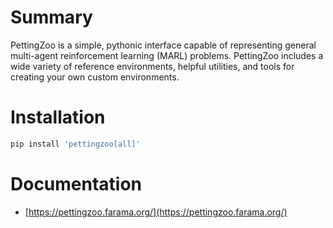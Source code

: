 # Summary
PettingZoo is a simple, pythonic interface capable of representing general multi-agent reinforcement learning (MARL) problems. PettingZoo includes a wide variety of reference environments, helpful utilities, and tools for creating your own custom environments.

# Installation
```bash
pip install 'pettingzoo[all]'
```

# Documentation
- [https://pettingzoo.farama.org/](https://pettingzoo.farama.org/)